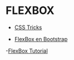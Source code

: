 <h1>FLEXBOX</h1>

- <a href="https://css-tricks.com/snippets/css/a-guide-to-flexbox/">CSS Tricks</a>

- <a href="https://v4-alpha.getbootstrap.com/utilities/flexbox/">FlexBox en Bootstrap</a> 

-<a href="https://internetingishard.com/html-and-css/flexbox/">FlexBox Tutorial</a> 
